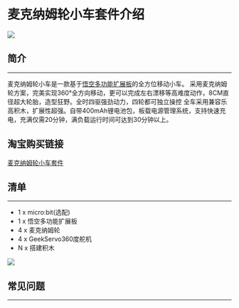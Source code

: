 ﻿---
sidebar_position: 1
sidebar_label: 麦克纳姆轮小车套件介绍
---

# 麦克纳姆轮小车套件介绍

![](https://wiki-media-ef.oss-cn-hongkong.aliyuncs.com//images/Mecanum_wheel_car_kit_01.jpg)

## 简介
---
麦克纳姆轮小车是一款基于[悟空多功能扩展板](http://www.elecfreaks.com/learn-cn/microbitExtensionModule/wukong.html)的全方位移动小车。
采用麦克纳姆轮方案，完美实现360°全方向移动，更可以完成左右漂移等高难度动作，8CM直径超大轮胎，造型狂野。全时四驱强劲动力，四轮都可独立操控
全车采用兼容乐高积木，扩展性超强。自带400mAh锂电池包，板载电源管理系统，支持快速充电，充满仅需20分钟，满负载运行时间可达到30分钟以上。

## 淘宝购买链接
[麦克纳姆轮小车套件](https://item.taobao.com/item.htm?ft=t&id=604443327840)

## 清单
---
- 1 x micro:bit(选配)
- 1 x 悟空多功能扩展板
- 4 x 麦克纳姆轮
- 4 x GeekServo360度舵机
- N x 搭建积木


![](https://wiki-media-ef.oss-cn-hongkong.aliyuncs.com//images/Mecanum_wheel_car_kit_02.jpg)


## 常见问题
---
